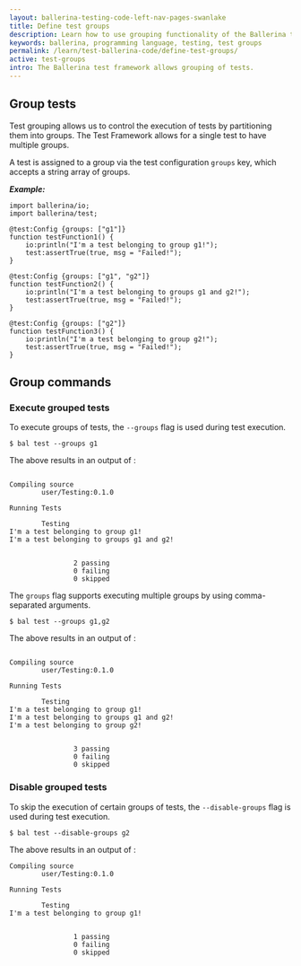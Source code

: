 ```yaml
---
layout: ballerina-testing-code-left-nav-pages-swanlake
title: Define test groups
description: Learn how to use grouping functionality of the Ballerina test framework.
keywords: ballerina, programming language, testing, test groups
permalink: /learn/test-ballerina-code/define-test-groups/
active: test-groups
intro: The Ballerina test framework allows grouping of tests.
---
```


## Group tests
Test grouping allows us to control the execution of tests by partitioning them into groups. The Test Framework allows
for a single test to have multiple groups. 

A test is assigned to a group via the test configuration `groups` key, which accepts a string array of groups. 

***Example:*** 

```ballerina
import ballerina/io;
import ballerina/test;

@test:Config {groups: ["g1"]}
function testFunction1() {
    io:println("I'm a test belonging to group g1!");
    test:assertTrue(true, msg = "Failed!");
}

@test:Config {groups: ["g1", "g2"]}
function testFunction2() {
    io:println("I'm a test belonging to groups g1 and g2!");
    test:assertTrue(true, msg = "Failed!");
}

@test:Config {groups: ["g2"]}
function testFunction3() {
    io:println("I'm a test belonging to group g2!");
    test:assertTrue(true, msg = "Failed!");
}
```

## Group commands

### Execute grouped tests
To execute groups of tests, the `--groups` flag is used during test execution.

```
$ bal test --groups g1
```

The above results in an output of :

```

Compiling source
        user/Testing:0.1.0

Running Tests

        Testing
I'm a test belonging to group g1!
I'm a test belonging to groups g1 and g2!


                2 passing
                0 failing
                0 skipped
```

The `groups` flag supports executing multiple groups by using comma-separated arguments.

```
$ bal test --groups g1,g2
```

The above results in an output of :

```

Compiling source
        user/Testing:0.1.0

Running Tests

        Testing
I'm a test belonging to group g1!
I'm a test belonging to groups g1 and g2!
I'm a test belonging to group g2!


                3 passing
                0 failing
                0 skipped
```

### Disable grouped tests

To skip the execution of certain groups of tests, the `--disable-groups` flag is used during test execution.

```
$ bal test --disable-groups g2
```

The above results in an output of :

```
Compiling source
        user/Testing:0.1.0

Running Tests

        Testing
I'm a test belonging to group g1!


                1 passing
                0 failing
                0 skipped
```
